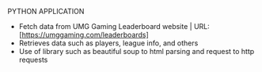 PYTHON APPLICATION

- Fetch data from UMG Gaming Leaderboard website | URL: [https://umggaming.com/leaderboards]
- Retrieves data such as players, league info, and others
- Use of library such as beautiful soup to html parsing and request to http requests